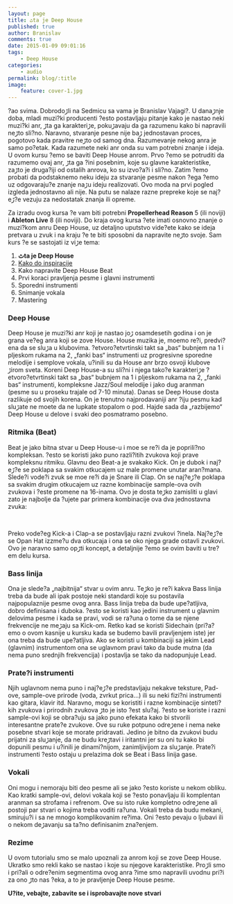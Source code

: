 ```yaml
---
layout: page
title: ٹta je Deep House
published: true
author: Branislav
comments: true
date: 2015-01-09 09:01:16
tags:
    - Deep House
categories:
    - audio
permalink: blog/:title
image:
    feature: cover-1.jpg
---
```

?ao svima. Dobrodoڑli na Sedmicu sa vama je Branislav Vajagi?. U danaڑnje doba, mladi muzi?ki producenti ?esto postavljaju pitanje kako je nastao neki muzi?ki ‍anr, ڑta ga karakteriڑe, pokuڑavaju da ga razumenu kako bi napravili neڑto sli?no. Naravno, stvaranje pesne nije baڑ jednostavan proces, pogotovo kada pravitre neڑto od samog dna. Razumevanje nekog ‍anra je samo po?etak. Kada razumete neki ‍anr onda su vam potrebni znanje i ideja. U ovom kursu ?emo se baviti Deep House ‍anrom. Prvo ?emo se potruditi da razumemo ovaj ‍anr, ڑta ga ?ini posebnim, koje su glavne karakteristike, zaڑto je druga?iji od ostalih ‍anrova, ko su izvo?a?i i sli?no. Zatim ?emo probati da podstaknemo neku ideju za stvaranje pesme nakon ?ega ?emo uz odgovaraju?e znanje naڑu ideju realizovati. Ovo mo‍da na prvi pogled izgleda jednostavno ali nije. Na putu se nalaze razne prepreke koje se naj?eڑ?e vezuju za nedostatak znanja ili opreme.
  
Za izradu ovog kursa ?e vam biti potrebni **Propellerhead Reason** 5 (ili noviji) i **Ableton Live** 8 (ili noviji). Do kraja ovog kursa ?ete imati osnovno znanje o muzi?kom ‍anru Deep House, uz detaljno uputstvo vide?ete kako se ideja pretvara u zvuk i na kraju ?e te biti sposobni da napravite neڑto svoje. Sam kurs ?e se sastojati iz viڑe tema:

  1. **ٹta je Deep House**
  2. [Kako do inspiracije][1]
  3. Kako napravite Deep House Beat
  4. Prvi koraci pravljenja pesme i glavni instrumenti
  5. Sporedni instrumenti
  6. Snimanje vokala
  7. Mastering

### Deep House

Deep House je muzi?ki ‍anr koji je nastao joڑ osamdesetih godina i on je grana ve?eg ‍anra koji se zove House. House muzika je, mo‍emo re?i, predvi?ena da se sluڑa u klubovima. ?etvoro?etvrtinski takt sa „bas“ bubnjem na 1 i pljeskom rukama na 2, „fanki bas“ instrumenti uz progresivne sporedne melodije i semplove vokala, u?inili su da House ‍anr brzo osvoji klubove ڑirom sveta. Koreni Deep House-a su sli?ni i njega tako?e karakteriڑe ?etvoro?etvrtinski takt sa „bas“ bubnjem na 1 i pljeskom rukama na 2, „fanki bas“ instrumenti, kompleksne Jazz/Soul melodije i jako dug aran‍man (pesme su u proseku trajale od 7-10 minuta). Danas se Deep House dosta razlikuje od svojih korena. On je trenutno najprodavaniji ‍anr ?iju pesmu kad sluڑate ne mo‍ete da ne lupkate stopalom o pod. Hajde sada da „razbijemo“ Deep House u delove i svaki deo posmatramo posebno.

### Ritmika (Beat)

Beat je jako bitna stvar u Deep House-u i mo‍e se re?i da je poprili?no kompleksan. ?esto se koristi jako puno razli?itih zvukova koji prave kompleksnu ritmiku. Glavnu deo Beat-a je svakako Kick. On je dubok i naj?eڑ?e se poklapa sa svakim otkucajem uz male promene unutar aran?mana. Slede?i vode?i zvuk se mo‍e re?i da je Snare ili Clap. On se naj?eڑ?e poklapa sa svakim drugim otkucajem uz razne kombinacije sample-ova ovih zvukova i ?este promene na 16-inama. Ovo je dosta teڑko zamisliti u glavi zato je najbolje da ?ujete par primera kombinacije ova dva jednostavna zvuka:
  


 

&nbsp;


  
Preko vode?eg Kick-a i Clap-a se postavljaju razni zvukovi ?inela. Naj?eڑ?e se Opan Hat izzme?u dva otkucaja i ona se oko njega grade ostavli zvukovi. Ovo je naravno samo opڑti koncept, a detaljnije ?emo se ovim baviti u tre?em delu kursa.

### Bass linija

Ona je slede?a „najbitnija“ stvar u ovim ‍anru. Teڑko je re?i kakva Bass linija treba da bude ali ipak postoje neki standardi koje su postavila najpopulaznije pesme ovog ‍anra. Bass linija treba da bude upe?atljiva, dobro definisana i duboka. ?esto se koristi kao jedini instrument u glavnim delovima pesme i kada se pravi, vodi se ra?una o tome da se njene frekvencije ne meڑaju sa Kick-om. Retko kad se koristi Sidechain (pri?a?emo o ovom kasnije u kursku kada se budemo bavili pravljenjem iste) jer ona treba da bude upe?atljiva. Ako se koristi u kombinaciji sa jekim Lead (glavnim) instrumentom ona se uglavnom pravi tako da bude mutna (da nema puno srednjih frekvencija) i postavlja se tako da nadopunjuje Lead.

### Prate?i instrumenti

Njih uglavnom nema puno i naj?eڑ?e predstavljaju nekakve teksture, Pad-ove, sample-ove prirode (voda, zvrkut prica&#8230;) ili su neki fizi?ni instrumenti kao gitara, klavir itd. Naravno, mogu se koristiti i razne kombinacije sinteti?kih zvukova i prirodnih zvukova ڑto je isto ?est slu?aj. ?esto se koriste i razni sample-ovi koji se obra?uju sa jako puno efekata kako bi stvorili interesantne prate?e zvukove. Ove su ruke potpuno odreڑene i nema neke posebne stvari koje se morate pridr‍avati. Jedino je bitno da zvukovi budu prijatni za sluڑanje, da ne budu kreڑtavi i iritantni jer su oni tu kako bi dopunili pesmu i u?inili je dinami?nijom, zanimljivijom za sluڑanje. Prate?i instrumenti ?esto ostaju u prelazima dok se Beat i Bass linija gase.

### Vokali

Oni mogu i nemoraju biti deo pesme ali se jako ?esto koriste u nekom obliku. Kao kratki sample-ovi, delovi vokala koji se ?esto ponavljaju ili komplentan aran‍man sa strofama i refrenom. Ove su isto ruke kompletno odreڑene ali postoji par stvari o kojima treba voditi ra?una. Vokali treba da budu mekani, smiruju?i i sa ne mnogo komplikovanim re?ima. Oni ?esto pevaju o ljubavi ili o nekom deڑavanju sa ta?no definisanim zna?enjem.

### Rezime

U ovom tutorialu smo se malo upoznali za ‍anrom koji se zove Deep House. Ukratko smo rekli kako se nastao i koje su njegove karakteristike. Proڑli smo i pri?ali o odre?enim segmentima ovog ‍anra ?ime smo napravili uvodnu pri?i za ono ڑto nas ?eka, a to je pravljenje Deep House pesme.

**U?ite, ve‍bajte, zabavite se i isprobavajte nove stvari**

 [1]: {{site.baseurl}}/blog/deep-house-kako-do-inspiracije